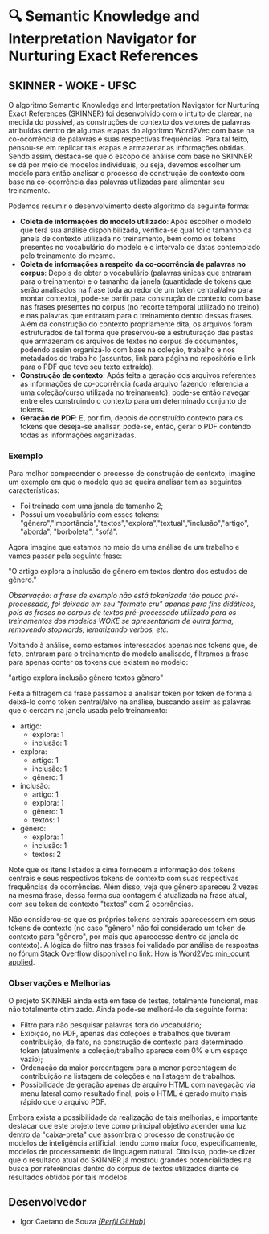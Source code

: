# 🔍 Semantic Knowledge and Interpretation Navigator for Nurturing Exact References

## SKINNER - WOKE - UFSC 

O algoritmo Semantic Knowledge and Interpretation Navigator for Nurturing Exact References (SKINNER) foi desenvolvido com o intuito de clarear, na medida do possível, as construções de contexto dos vetores de palavras atribuídas dentro de algumas etapas do algoritmo Word2Vec com base na co-ocorrência de palavras e suas respectivas frequências. Para tal feito, pensou-se em replicar tais etapas e armazenar as informações obtidas.
Sendo assim, destaca-se que o escopo de análise com base no SKINNER se dá por meio de modelos individuais, ou seja, devemos escolher um modelo para então analisar o processo de construção de contexto com base na co-ocorrência das palavras utilizadas para alimentar seu treinamento.

Podemos resumir o desenvolvimento deste algoritmo da seguinte forma:
- **Coleta de informações do modelo utilizado**: Após escolher o modelo que terá sua análise disponibilizada, verifica-se qual foi o tamanho da janela de contexto utilizada no treinamento, bem como os tokens presentes no vocabulário do modelo e o intervalo de datas contemplado pelo treinamento do mesmo.
- **Coleta de informações a respeito da co-ocorrência de palavras no corpus**: Depois de obter o vocabulário (palavras únicas que entraram para o treinamento) e o tamanho da janela (quantidade de tokens que serão analisados na frase toda ao redor de um token central/alvo para montar contexto), pode-se partir para construção de contexto com base nas frases presentes no corpus (no recorte temporal utilizado no treino) e nas palavras que entraram para o treinamento dentro dessas frases. Além da construção do contexto propriamente dita, os arquivos foram estruturados de tal forma que preservou-se a estruturação das pastas que armazenam os arquivos de textos no corpus de documentos, podendo assim organizá-lo com base na coleção, trabalho e nos metadados do trabalho (assuntos, link para página no repositório e link para o PDF que teve seu texto extraído).
- **Construção de contexto**: Após feita a geração dos arquivos referentes as informações de co-ocorrência (cada arquivo fazendo referencia a uma coleção/curso utilizada no treinamento), pode-se então navegar entre eles construindo o contexto para um determinado conjunto de tokens.
- **Geração de PDF**: E, por fim, depois de construído contexto para os tokens que deseja-se analisar, pode-se, então, gerar o PDF contendo todas as informações organizadas.

### Exemplo
Para melhor compreender o processo de construção de contexto, imagine um exemplo em que o modelo que se queira analisar tem as seguintes características:
-  Foi treinado com uma janela de tamanho 2;
- Possui um vocabulário com esses tokens: "gênero","importância","textos","explora","textual","inclusão","artigo", "aborda", "borboleta", "sofá".

Agora imagine que estamos no meio de uma análise de um trabalho e vamos passar pela seguinte frase:

"O artigo explora a inclusão de gênero em textos dentro dos estudos de gênero."

*Observação: a frase de exemplo não está tokenizada tão pouco pré-processada, foi deixada em seu "formato cru" apenas para fins didáticos, pois as frases no corpus de textos pré-processado utilizado para os treinamentos dos modelos WOKE se apresentariam de outra forma, removendo stopwords, lematizando verbos, etc.*

Voltando à análise, como estamos interessados apenas nos tokens que, de fato, entraram para o treinamento do modelo analisado, filtramos a frase para apenas conter os tokens que existem no modelo:

"artigo explora inclusão gênero textos gênero"

Feita a filtragem da frase passamos a analisar token por token de forma a deixá-lo como token central/alvo na análise, buscando assim as palavras que o cercam na janela usada pelo treinamento:

- artigo:
    - explora: 1
    - inclusão: 1
- explora:
    - artigo: 1
    - inclusão: 1
    - gênero: 1
- inclusão:
    - artigo: 1
    - explora: 1
    - gênero: 1
    - textos: 1
- gênero:
    - explora: 1
    - inclusão: 1
    - textos: 2

Note que os itens listados a cima fornecem a informação dos tokens centrais e seus respectivos tokens de contexto com suas respectivas frequências de ocorrências. Além disso, veja que gênero apareceu 2 vezes na mesma frase, dessa forma sua contagem é atualizada na frase atual, com seu token de contexto "textos" com 2 ocorrências.

Não considerou-se que os próprios tokens centrais aparecessem em seus tokens de contexto (no caso "gênero" não foi considerado um token de contexto para "gênero", por mais que aparecesse dentro da janela de contexto).
A lógica do filtro nas frases foi validado por análise de respostas no fórum Stack Overflow disponível no link: [How is Word2Vec min_count applied](https://stackoverflow.com/questions/50723303/how-is-word2vec-min-count-applied).


### Observações e Melhorias

O projeto SKINNER ainda está em fase de testes, totalmente funcional, mas não totalmente otimizado. Ainda pode-se melhorá-lo da seguinte forma:
- Filtro para não pesquisar palavras fora do vocabulário;
- Exibição, no PDF, apenas das coleções e trabalhos que tiveram contribuição, de fato, na construção de contexto para determinado token (atualmente a coleção/trabalho aparece com 0% e um espaço vazio);
- Ordenação da maior porcentagem para a menor porcentagem de contribuição na listagem de coleções e na listagem de trabalhos.
- Possibilidade de geração apenas de arquivo HTML com navegação via menu lateral como resultado final, pois o HTML é gerado muito mais rápido que o arquivo PDF.

Embora exista a possibilidade da realização de tais melhorias, é importante destacar que este projeto teve como principal objetivo acender uma luz dentro da "caixa-preta" que assombra o processo de construção de modelos de inteligência artificial, tendo como maior foco, especificamente, modelos de processamento de linguagem natural. 
Dito isso, pode-se dizer que o resultado atual do SKINNER já mostrou grandes potencialidades na busca por referências dentro do corpus de textos utilizados diante de resultados obtidos por tais modelos.

## Desenvolvedor

- Igor Caetano de Souza *[(Perfil GitHub)](https://github.com/IgorCaetano)*
